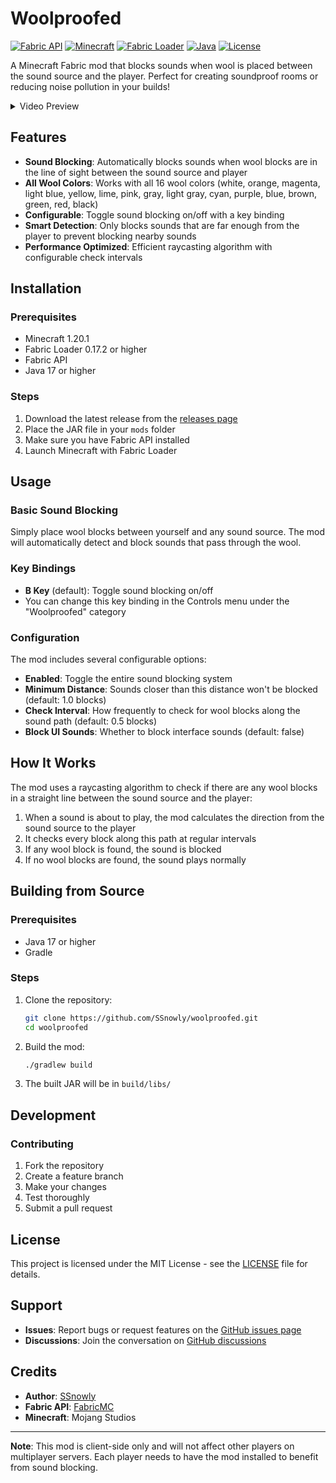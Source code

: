 # Woolproofed

[![Fabric API](https://img.shields.io/badge/Fabric%20API-Required-blue?style=flat-square)](https://modrinth.com/mod/fabric-api)
[![Minecraft](https://img.shields.io/badge/Minecraft-1.20.1-green?style=flat-square)](https://minecraft.net)
[![Fabric Loader](https://img.shields.io/badge/Fabric%20Loader-0.17.2+-blue?style=flat-square)](https://fabricmc.net)
[![Java](https://img.shields.io/badge/Java-17+-orange?style=flat-square)](https://adoptium.net)
[![License](https://img.shields.io/badge/License-CC0%201.0-lightgrey?style=flat-square)](LICENSE)

A Minecraft Fabric mod that blocks sounds when wool is placed between the sound source and the player. Perfect for creating soundproof rooms or reducing noise pollution in your builds!

<details>
  <summary>Video Preview</summary>

  [![Watch the video](https://img.youtube.com/vi/VL3ZaNkZjbY/0.jpg)](https://youtu.be/VL3ZaNkZjbY)

</details>

## Features

- **Sound Blocking**: Automatically blocks sounds when wool blocks are in the line of sight between the sound source and player
- **All Wool Colors**: Works with all 16 wool colors (white, orange, magenta, light blue, yellow, lime, pink, gray, light gray, cyan, purple, blue, brown, green, red, black)
- **Configurable**: Toggle sound blocking on/off with a key binding
- **Smart Detection**: Only blocks sounds that are far enough from the player to prevent blocking nearby sounds
- **Performance Optimized**: Efficient raycasting algorithm with configurable check intervals

## Installation

### Prerequisites
- Minecraft 1.20.1
- Fabric Loader 0.17.2 or higher
- Fabric API
- Java 17 or higher

### Steps
1. Download the latest release from the [releases page](https://github.com/SSnowly/woolproofed/releases)
2. Place the JAR file in your `mods` folder
3. Make sure you have Fabric API installed
4. Launch Minecraft with Fabric Loader

## Usage

### Basic Sound Blocking
Simply place wool blocks between yourself and any sound source. The mod will automatically detect and block sounds that pass through the wool.

### Key Bindings
- **B Key** (default): Toggle sound blocking on/off
- You can change this key binding in the Controls menu under the "Woolproofed" category

### Configuration
The mod includes several configurable options:
- **Enabled**: Toggle the entire sound blocking system
- **Minimum Distance**: Sounds closer than this distance won't be blocked (default: 1.0 blocks)
- **Check Interval**: How frequently to check for wool blocks along the sound path (default: 0.5 blocks)
- **Block UI Sounds**: Whether to block interface sounds (default: false)

## How It Works

The mod uses a raycasting algorithm to check if there are any wool blocks in a straight line between the sound source and the player:

1. When a sound is about to play, the mod calculates the direction from the sound source to the player
2. It checks every block along this path at regular intervals
3. If any wool block is found, the sound is blocked
4. If no wool blocks are found, the sound plays normally

## Building from Source

### Prerequisites
- Java 17 or higher
- Gradle

### Steps
1. Clone the repository:
   ```bash
   git clone https://github.com/SSnowly/woolproofed.git
   cd woolproofed
   ```

2. Build the mod:
   ```bash
   ./gradlew build
   ```

3. The built JAR will be in `build/libs/`

## Development

### Contributing
1. Fork the repository
2. Create a feature branch
3. Make your changes
4. Test thoroughly
5. Submit a pull request

## License

This project is licensed under the MIT License - see the [LICENSE](LICENSE) file for details.

## Support

- **Issues**: Report bugs or request features on the [GitHub issues page](https://github.com/SSnowly/woolproofed/issues)
- **Discussions**: Join the conversation on [GitHub discussions](https://github.com/SSnowly/woolproofed/discussions)

## Credits

- **Author**: [SSnowly](https://github.com/SSnowly)
- **Fabric API**: [FabricMC](https://github.com/FabricMC/fabric)
- **Minecraft**: Mojang Studios

---

**Note**: This mod is client-side only and will not affect other players on multiplayer servers. Each player needs to have the mod installed to benefit from sound blocking.
